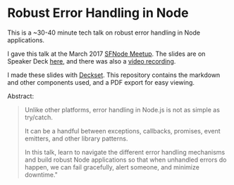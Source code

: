 # Robust Error Handling in Node
This is a ~30-40 minute tech talk on robust error handling in Node applications.

I gave this talk at the March 2017 [SFNode Meetup](https://www.meetup.com/sfnode/). The slides are on Speaker Deck [here](https://speakerdeck.com/lewisjellis/robust-error-handling-in-node), and there was also a [video recording](https://www.youtube.com/watch?v=7G3C8Y5tzw4).

I made these slides with [Deckset](http://www.decksetapp.com/). This repository contains the markdown and other components used, and a PDF export for easy viewing.

Abstract:
> Unlike other platforms, error handling in Node.js is not as simple as try/catch.
> 
> It can be a handful between exceptions, callbacks, promises, event emitters, and other library patterns.
> 
> In this talk, learn to navigate the different error handling mechanisms and build robust Node applications so that when unhandled errors do happen, we can fail gracefully, alert someone, and minimize downtime."
